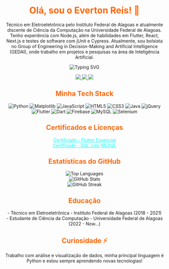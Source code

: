 <h1 align="center" style="color: #FF6600;">Olá, sou o Everton Reis! 👋</h1>

<p align="center">
  Técnico em Eletroeletrônica pelo Instituto Federal de Alagoas e atualmente discente de Ciência da Computação na Universidade Federal de Alagoas. Tenho experiência com Node.js, além de habilidades em Flutter, React, Next.js e testes de software com jUnit e Cypress. Atualmente, sou bolsista no Group of Engineering in Decision-Making and Artificial Intelligence (GEDAI), onde trabalho em projetos e pesquisas na área de Inteligência Artificial.
</p>

<p align="center">
  <img src="https://readme-typing-svg.herokuapp.com/?color=FFFFFF&lines=Welcome%2C+:)+%F0%9F%91%8B" alt="Typing SVG">
</p>

<p align="center">
  <a href="https://github.com/evertonreis1" alt="GitHub">
    <img src="https://img.shields.io/badge/GitHub-000000?style=for-the-badge&logo=github&logoColor=white" />
  </a>
  <a href="mailto:itsevertonreis@gmail.com" alt="Gmail">
    <img src="https://img.shields.io/badge/itsevertonreis@gmail.com-F74141?style=for-the-badge&logoColor=white&logo=gmail" />
  </a>
  <a href="https://www.linkedin.com/in/everton-reis-155a74236/" alt="LinkedIn">
    <img src="https://img.shields.io/badge/LinkedIn-%230077B5?style=for-the-badge&logo=linkedin&logoColor=white" />
  </a>
</p>

<h2 align="center" style="color: #FF6600;">Minha Tech Stack</h2>

<p align="center">
  <img src="https://img.shields.io/badge/python-3670A0?style=flat-square&logo=python&logoColor=ffdd54" alt="Python">
  <img src="https://img.shields.io/badge/matplotlib-%23FF6F00.svg?style=flat-square&logo=matplotlib&logoColor=white" alt="Matplotlib">
  <img src="https://img.shields.io/badge/javascript-%23323330.svg?style=flat-square&logo=javascript&logoColor=%23F7DF1E" alt="JavaScript">
  <img src="https://img.shields.io/badge/html5-%23E34F26.svg?style=flat-square&logo=html5&logoColor=white" alt="HTML5">
  <img src="https://img.shields.io/badge/css3-%231572B6.svg?style=flat-square&logo=css3&logoColor=white" alt="CSS3">
  <img src="https://img.shields.io/badge/java-%23ED8B00.svg?style=flat-square&logo=java&logoColor=white" alt="Java">
  <img src="https://img.shields.io/badge/jquery-%230769AD.svg?style=flat-square&logo=jquery&logoColor=white" alt="jQuery">
  <img src="https://img.shields.io/badge/flutter-%2302569B.svg?style=flat-square&logo=flutter&logoColor=white" alt="Flutter">
  <img src="https://img.shields.io/badge/dart-%230175C2.svg?style=flat-square&logo=dart&logoColor=white" alt="Dart">
  <img src="https://img.shields.io/badge/firebase-%23FFCA28.svg?style=flat-square&logo=firebase&logoColor=black" alt="Firebase">
  <img src="https://img.shields.io/badge/mysql-%2300f.svg?style=flat-square&logo=mysql&logoColor=white" alt="MySQL">
  <img src="https://img.shields.io/badge/selenium-%230072b5.svg?style=flat-square&logo=selenium&logoColor=white" alt="Selenium">
</p>

<h2 align="center" style="color: #FF6600;">Certificados e Licenças</h2>

<p align="center">
  <a href="https://www.udemy.com/certificate/UC-b219b415-08df-4543-8ee2-e47c9d1cf268/" target="_blank" style="color: #00FFFF;">Certificado - Flutter Essencial</a><br>
  <a href="https://www.udemy.com/certificate/UC-912081b9-ee72-49ed-9242-b744378992e6/" target="_blank" style="color: #00FFFF;">Certificado - SQL com MySQL</a>
</p>

<h2 align="center" style="color: #FF6600;">Estatísticas do GitHub</h2>

<p align="center">
  <img src="https://github-readme-stats.vercel.app/api/top-langs/?username=evertonreis1&theme=radical&count_private=true&langs_count=8" alt="Top Languages"><br/>
  <img src="https://github-readme-stats.vercel.app/api?username=evertonreis1&show_icons=true&theme=radical&count_private=true" alt="GitHub Stats"><br/>
  <img src="https://github-readme-streak-stats.herokuapp.com/?user=evertonreis1&theme=radical&hide_border=true" alt="GitHub Streak"><br/>
</p>

<h2 align="center" style="color: #FF6600;">Educação</h2>

<p align="center">
  - Técnico em Eletroeletrônica - Instituto Federal de Alagoas (2018 - 2021)<br>
  - Estudante de Ciência da Computação - Universidade Federal de Alagoas (2022 - Now...)
</p>

<h2 align="center" style="color: #FF6600;">Curiosidade ⚡</h2>

<p align="center">
  Trabalho com análise e visualização de dados, minha principal linguagem é Python e estou sempre aprendendo novas tecnologias!
</p>




